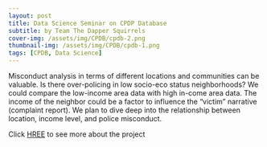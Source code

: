 ```yaml
---
layout: post
title: Data Science Seminar on CPDP Database
subtitle: by Team The Dapper Squirrels
cover-img: /assets/img/CPDB/cpdb-2.png
thumbnail-img: /assets/img/CPDB/cpdb-1.png
tags: [CPDB, Data Science]
---
```


Misconduct analysis in terms of different locations and communities can be valuable. Is there over-policing in low socio-eco status neighborhoods? We could compare the low-income area data with high in-come area data. The income of the neighbor could be a factor to influence the “victim” narrative (complaint report). We plan to dive deep into the relationship between location, income level, and police misconduct.

Click [HREE](https://github.com/NU-DSS-The-Dapper-Squirrels/The-Dapper-Squirrels) to see more about the project

